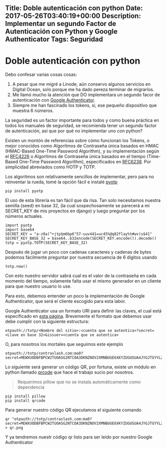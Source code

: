 Title: Doble autenticación con python
Date: 2017-05-26T03:40:19+00:00
Description: Implementar un segundo Factor de Autenticación con Python y Google Authenticator
Tags: Seguridad
---
# Doble autenticación con python

Debo confesar varias cosas cosas:

1. A pesar que me migré a Linode, aún conservo algunos servicios en Digital Ocean, solo porque me ha dado pereza terminar de migrarlos.
1. Me llamó mucho la atención que DO implementara un segundo facor de autenticación con [Google Authenticator](https://play.google.com/store/apps/details?id=com.google.android.apps.authenticator2).
1. Siempre me han fascinado los tokens, si, ese pequeño dispositivo que muestra 6 números.

La seguridad es un factor importante para todos y como buena práctica en todos los manuales de seguridad, se recomienda tener un segundo factor de autenticación, así que por qué no implementar uno con python?

Existen un montón de referencias sobre cómo funcionan los Tokens, o mejor conocidos como Algoritmos de Contraseña única basados en HMAC (HMAC-Based One-Time Password Algorithm), y su implementación según el [RFC4226](https://tools.ietf.org/html/rfc4226) o Algoritmos de Contraseña única basados en el tiempo (Time-Based One-Time Password Algorithm), especificados en [RFC6238](https://tools.ietf.org/html/rfc6238). Por simplicidad abreviados como HOTP y TOTP. 

Los algoritmos son relativamente sencillos de implementar, pero para no reinventar la rueda, tomé la opción fácil e instalé [pyotp](https://github.com/pyotp/pyotp)

```
pip install pyotp
```

El uso de esta librería es tan fácil que da risa. Tan solo necesitamos nuestra  semilla (seed) en base 32, (la cual sospechosamente se parecerá a mi SECRET_KEY de mis proyectos en django) y luego preguntar por los números actuales.

```
import pyotp
import base64
SECRET_KEY = "a-z8a(^+jtp$m6bp6"57-uuv441=uc45%@q82flay%t#wv)s$41"
SECRET_KEY_BASE_32 = base64..b32encode(SECRET_KEY.encode()).decode()
totp = pyotp.TOTP(SECRET_KEY_BASE_32)
```

Después de jugar un poco con cadenas caracteres y cadenas de bytes podemos fácilmente preguntar por nuestra secuencia de 6 dígitos usando

```
totp.now()
```

Con esto nuestro servidor sabrá cual es el valor de la contraseña en cada momento del tiempo, solamente falta usar el mismo generador en un cliente para que nuestro usuario lo use.

Para esto, debemos entender un poco la implementación de Google Authenticator, que será el cliente escogido para esta labor.

Google Authenticator usa un formato URI para definir las claves, el cual está especificado en [esta página](https://github.com/google/google-authenticator/wiki/Key-Uri-Format). Brevemente el formato que debemos usar debe cumplir con la siguiente estructura:

```
otpauth://totp/<Nombre del sitio>:<cuenta que se autentica>?secret=<Llave en base 32>&issuer=<cuenta que se autentica>
```

O, para nosotros los mortales que seguimos este ejemplo

```
otpauth://totp/contraslash.com:ma0?secret=MEWXUODBFBPCW2TUOASG2NTCOA3DKNZNOV2XMNBUGE6XKYZUGUSUA4JYGJTGYYLZEV2CG53WFFZSINBR&issuer=ma0
```

Lo siguiente será generar un código QR, por fortuna, existe un módulo en python llamado [qrcode](https://pypi.python.org/pypi/qrcode) que hace el trabajo sucio por nosotros.

> Requerimos pillow que no se instala automáticamente como dependencia

```
pip install pillow
pip install qrcode
```

Para generar nuestro código QR ejecutamos el siguiente comando

```
qr "otpauth://totp/contraslash.com:ma0?secret=MEWXUODBFBPCW2TUOASG2NTCOA3DKNZNOV2XMNBUGE6XKYZUGUSUA4JYGJTGYYLZEV2CG53WFFZSINBR&issuer=ma0" > qr.png
```

Y ya tendremos nuestr código qr listo para ser leido por nuestro Google Authenticator